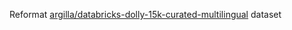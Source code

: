 Reformat [argilla/databricks-dolly-15k-curated-multilingual](https://huggingface.co/datasets/argilla/databricks-dolly-15k-curated-multilingual) dataset